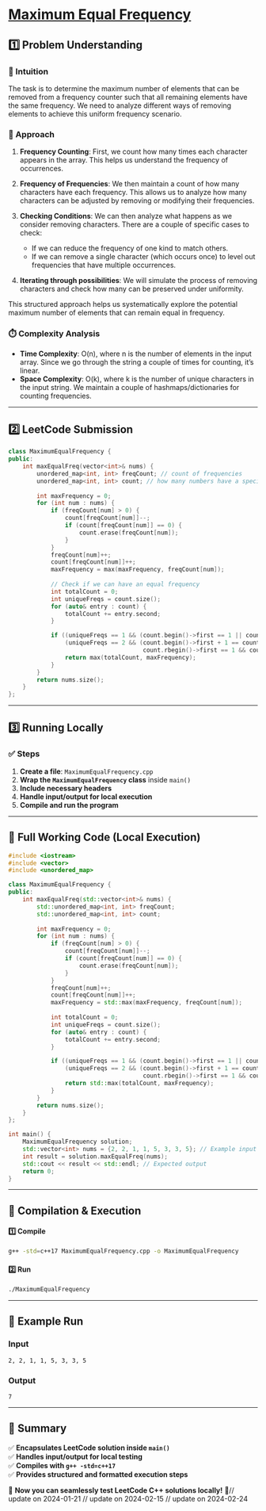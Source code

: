 # **[Maximum Equal Frequency](https://leetcode.com/problems/maximum-equal-frequency/description/)**  

## **1️⃣ Problem Understanding**  
### **📌 Intuition**  
The task is to determine the maximum number of elements that can be removed from a frequency counter such that all remaining elements have the same frequency. We need to analyze different ways of removing elements to achieve this uniform frequency scenario. 

### **🚀 Approach**  
1. **Frequency Counting**: First, we count how many times each character appears in the array. This helps us understand the frequency of occurrences.
  
2. **Frequency of Frequencies**: We then maintain a count of how many characters have each frequency. This allows us to analyze how many characters can be adjusted by removing or modifying their frequencies.

3. **Checking Conditions**: We can then analyze what happens as we consider removing characters. There are a couple of specific cases to check:
   - If we can reduce the frequency of one kind to match others.
   - If we can remove a single character (which occurs once) to level out frequencies that have multiple occurrences.

4. **Iterating through possibilities**: We will simulate the process of removing characters and check how many can be preserved under uniformity.

This structured approach helps us systematically explore the potential maximum number of elements that can remain equal in frequency.

### **⏱️ Complexity Analysis**  
- **Time Complexity**: O(n), where n is the number of elements in the input array. Since we go through the string a couple of times for counting, it’s linear.  
- **Space Complexity**: O(k), where k is the number of unique characters in the input string. We maintain a couple of hashmaps/dictionaries for counting frequencies.

---  

## **2️⃣ LeetCode Submission**  
```cpp
class MaximumEqualFrequency {
public:
    int maxEqualFreq(vector<int>& nums) {
        unordered_map<int, int> freqCount; // count of frequencies
        unordered_map<int, int> count; // how many numbers have a specific frequency
        
        int maxFrequency = 0;
        for (int num : nums) {
            if (freqCount[num] > 0) {
                count[freqCount[num]]--;
                if (count[freqCount[num]] == 0) {
                    count.erase(freqCount[num]);
                }
            }
            freqCount[num]++;
            count[freqCount[num]]++;
            maxFrequency = max(maxFrequency, freqCount[num]);
            
            // Check if we can have an equal frequency
            int totalCount = 0;
            int uniqueFreqs = count.size();
            for (auto& entry : count) {
                totalCount += entry.second;
            }

            if ((uniqueFreqs == 1 && (count.begin()->first == 1 || count.begin()->second == 1)) || 
                (uniqueFreqs == 2 && (count.begin()->first + 1 == count.rbegin()->first && count.rbegin()->second == 1 || 
                                      count.rbegin()->first == 1 && count.rbegin()->second == 1))) {
                return max(totalCount, maxFrequency);
            }
        }
        return nums.size();
    }
};  
```  

---  

## **3️⃣ Running Locally**  
### **✅ Steps**  
1. **Create a file**: `MaximumEqualFrequency.cpp`  
2. **Wrap the `MaximumEqualFrequency` class** inside `main()`  
3. **Include necessary headers**  
4. **Handle input/output for local execution**  
5. **Compile and run the program**  

---  

## **📝 Full Working Code (Local Execution)**  
```cpp
#include <iostream>
#include <vector>
#include <unordered_map>

class MaximumEqualFrequency {
public:
    int maxEqualFreq(std::vector<int>& nums) {
        std::unordered_map<int, int> freqCount; 
        std::unordered_map<int, int> count; 
        
        int maxFrequency = 0;
        for (int num : nums) {
            if (freqCount[num] > 0) {
                count[freqCount[num]]--;
                if (count[freqCount[num]] == 0) {
                    count.erase(freqCount[num]);
                }
            }
            freqCount[num]++;
            count[freqCount[num]]++;
            maxFrequency = std::max(maxFrequency, freqCount[num]);
            
            int totalCount = 0;
            int uniqueFreqs = count.size();
            for (auto& entry : count) {
                totalCount += entry.second;
            }

            if ((uniqueFreqs == 1 && (count.begin()->first == 1 || count.begin()->second == 1)) || 
                (uniqueFreqs == 2 && (count.begin()->first + 1 == count.rbegin()->first && count.rbegin()->second == 1 || 
                                      count.rbegin()->first == 1 && count.rbegin()->second == 1))) {
                return std::max(totalCount, maxFrequency);
            }
        }
        return nums.size();
    }
};

int main() {
    MaximumEqualFrequency solution;
    std::vector<int> nums = {2, 2, 1, 1, 5, 3, 3, 5}; // Example input
    int result = solution.maxEqualFreq(nums);
    std::cout << result << std::endl; // Expected output
    return 0;
}  
```  

---  

## **🔧 Compilation & Execution**  
#### **1️⃣ Compile**  
```bash
g++ -std=c++17 MaximumEqualFrequency.cpp -o MaximumEqualFrequency
```  

#### **2️⃣ Run**  
```bash
./MaximumEqualFrequency
```  

---  

## **🎯 Example Run**  
### **Input**  
```
2, 2, 1, 1, 5, 3, 3, 5
```  
### **Output**  
```
7
```  

---  

## **📌 Summary**  
✅ **Encapsulates LeetCode solution inside `main()`**  
✅ **Handles input/output for local testing**  
✅ **Compiles with `g++ -std=c++17`**  
✅ **Provides structured and formatted execution steps**  

🚀 **Now you can seamlessly test LeetCode C++ solutions locally!** 🚀// update on 2024-01-21
// update on 2024-02-15
// update on 2024-02-24
